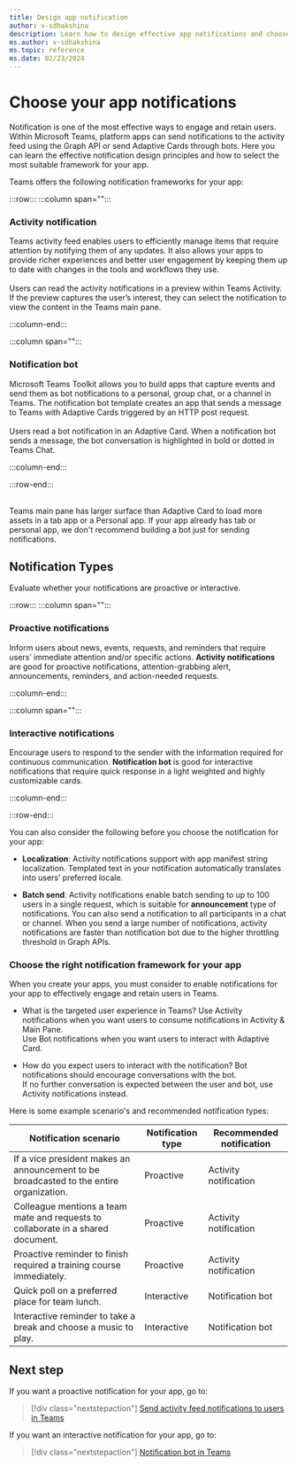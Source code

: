 ```yaml
---
title: Design app notification
author: v-sdhakshina
description: Learn how to design effective app notifications and choose the right framework for your app.
ms.author: v-sdhakshina
ms.topic: reference
ms.date: 02/23/2024
---
```


# Choose your app notifications

Notification is one of the most effective ways to engage and retain users. Within Microsoft Teams, platform apps can send notifications to the activity feed using the Graph API or send Adaptive Cards through bots. Here you can learn the effective notification design principles and how to select the most suitable framework for your app.

Teams offers the following notification frameworks for your app:

:::row:::
   :::column span="":::

### Activity notification

Teams activity feed enables users to efficiently manage items that require attention by notifying them of any updates. It also allows your apps to provide richer experiences and better user engagement by keeping them up to date with changes in the tools and workflows they use.
<br>
<br>
Users can read the activity notifications in a preview within Teams Activity. If the preview captures the user’s interest, they can select the notification to view the content in the Teams main pane.

   :::column-end:::

   :::column span="":::

### Notification bot

Microsoft Teams Toolkit allows you to build apps that capture events and send them as bot notifications to a personal, group chat, or a channel in Teams. The notification bot template creates an app that sends a message to Teams with Adaptive Cards triggered by an HTTP post request.
<br>
<br>
Users read a bot notification in an Adaptive Card. When a notification bot sends a message, the bot conversation is highlighted in bold or dotted in Teams Chat.

   :::column-end:::

:::row-end:::

<br>
Teams main pane has larger surface than Adaptive Card to load more assets in a tab app or a Personal app. If your app already has tab or personal app, we don't recommend building a bot just for sending notifications.

## Notification Types

Evaluate whether your notifications are proactive or interactive.

:::row:::
   :::column span="":::

### Proactive notifications

Inform users about news, events, requests, and reminders that require users’ immediate attention and/or specific actions. **Activity notifications** are good for proactive notifications, attention-grabbing alert, announcements, reminders, and action-needed requests.

   :::column-end:::

   :::column span="":::

### Interactive notifications

Encourage users to respond to the sender with the information required for continuous communication. **Notification bot** is good for interactive notifications that require quick response in a light weighted and highly customizable cards.

   :::column-end:::

:::row-end:::

You can also consider the following before you choose the notification for your app:

* **Localization**: Activity notifications support with app manifest string localization. Templated text in your notification automatically translates into users’ preferred locale.  

* **Batch send**: Activity notifications enable batch sending to up to 100 users in a single request, which is suitable for **announcement** type of notifications. You can also send a notification to all participants in a chat or channel. When you send a large number of notifications, activity notifications are faster than notification bot due to the higher throttling threshold in Graph APIs.

### Choose the right notification framework for your app

When you create your apps, you must consider to enable notifications for your app to effectively engage and retain users in Teams.

* What is the targeted user experience in Teams?
   Use Activity notifications when you want users to consume notifications in Activity & Main Pane. <br>
   Use Bot notifications when you want users to interact with Adaptive Card.

* How do you expect users to interact with the notification? 
   Bot notifications should encourage conversations with the bot. <br>
   If no further conversation is expected between the user and bot, use Activity notifications instead.  

Here is some example scenario's and recommended notification types:

|Notification scenario|Notification type |Recommended notification|
|----|----|----|
|If a vice president makes an announcement to be broadcasted to the entire organization.|Proactive|Activity notification|
|Colleague mentions a team mate and requests to collaborate in a shared document.|Proactive|Activity notification|
|Proactive reminder to finish required a training course immediately.|Proactive|Activity notification|
|Quick poll on a preferred place for team lunch.|Interactive|Notification bot|
|Interactive reminder to take a break and choose a music to play.|Interactive|Notification bot|

## Next step

If you want a proactive notification for your app, go to:

> [!div class="nextstepaction"]
> [Send activity feed notifications to users in Teams](../../tabs/send-activity-feed-notification.md)

If you want an interactive notification for your app, go to:

> [!div class="nextstepaction"]
> [Notification bot in Teams](../../bots/how-to/conversations/notification-bot-in-teams.md)
